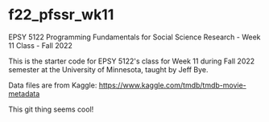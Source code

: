 # f22_pfssr_wk11
EPSY 5122 Programming Fundamentals for Social Science Research - Week 11 Class - Fall 2022

This is the starter code for EPSY 5122's class for Week 11 during Fall 2022 semester at the University of Minnesota, taught by Jeff Bye.

Data files are from Kaggle: https://www.kaggle.com/tmdb/tmdb-movie-metadata

This git thing seems cool!

